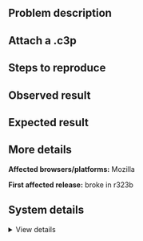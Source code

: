 ## Problem description



## Attach a .c3p



## Steps to reproduce



## Observed result



## Expected result



## More details



**Affected browsers/platforms:** Mozilla

**First affected release:** broke in r323b

## System details

<details><summary>View details</summary>



</details>
